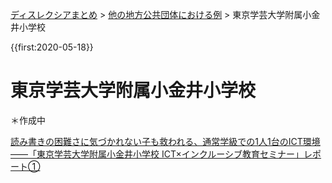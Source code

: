 <p class="breadcrumbs"><a href="../index.md">ディスレクシアまとめ</a> > <a href="index.md">他の地方公共団体における例</a> > 東京学芸大学附属小金井小学校

{{first:2020-05-18}}

# 東京学芸大学附属小金井小学校
＊作成中

[読み書きの困難さに気づかれない子も救われる、通常学級での1人1台のICT環境
――「東京学芸大学附属小金井小学校 ICT×インクルーシブ教育セミナー」レポート①](https://www.watch.impress.co.jp/kodomo_it/teachers/1198665.html)